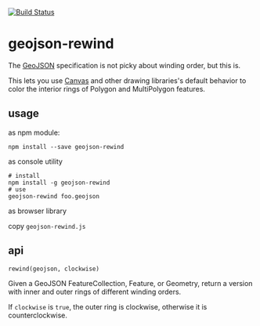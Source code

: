 [![Build Status](https://travis-ci.org/mapbox/geojson-rewind.png)](https://travis-ci.org/mapbox/geojson-rewind)

# geojson-rewind

The [GeoJSON](http://geojson.org/) specification is not picky about winding order, but
this is.

This lets you use [Canvas](http://www.bit-101.com/blog/?p=3702) and other drawing
libraries's default behavior to color the interior rings of Polygon and MultiPolygon
features.

## usage

as npm module:

    npm install --save geojson-rewind

as console utility

    # install
    npm install -g geojson-rewind
    # use
    geojson-rewind foo.geojson

as browser library

copy `geojson-rewind.js`

## api

`rewind(geojson, clockwise)`

Given a GeoJSON FeatureCollection, Feature, or Geometry, return a version
with inner and outer rings of different winding orders.

If `clockwise` is `true`, the outer ring is clockwise, otherwise
it is counterclockwise.
